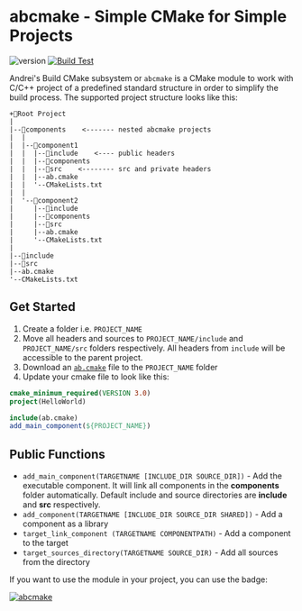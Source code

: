 ﻿# abcmake - Simple CMake for Simple Projects

![version](https://img.shields.io/badge/version-5.0.0-green)
[![Build Test](https://github.com/an-dr/abcmake/actions/workflows/test.yml/badge.svg)](https://github.com/an-dr/abcmake/actions/workflows/test.yml)

Andrei's Build CMake subsystem or `abcmake` is a CMake module to work with C/C++ project of a predefined standard structure in order to simplify the build process.
The supported project structure looks like this:

```
+📁Root Project
|
|--📁components    <------- nested abcmake projects
|  |
|  |--📁component1
|  |  |--📁include    <---- public headers
|  |  |--📁components
|  |  |--📁src    <-------- src and private headers
|  |  |--ab.cmake
|  |  '--CMakeLists.txt
|  |
|  '--📁component2
|     |--📁include
|     |--📁components
|     |--📁src
|     |--ab.cmake
|     '--CMakeLists.txt
|
|--📁include
|--📁src
|--ab.cmake
'--CMakeLists.txt
```

## Get Started

1. Create a folder i.e. `PROJECT_NAME`
2. Move all headers and sources to `PROJECT_NAME/include` and `PROJECT_NAME/src` folders respectively. All headers from `include` will be accessible to the parent project.
3. Download an [`ab.cmake`](src/ab.cmake) file to the `PROJECT_NAME` folder
4. Update your cmake file to look like this:

```cmake
cmake_minimum_required(VERSION 3.0)
project(HelloWorld)

include(ab.cmake)
add_main_component(${PROJECT_NAME})

```

## Public Functions

- `add_main_component(TARGETNAME [INCLUDE_DIR SOURCE_DIR])` - Add the executable component. It will link all components in the **components** folder automatically. Default include and source directories are **include** and **src** respectively.
- `add_component(TARGETNAME [INCLUDE_DIR SOURCE_DIR SHARED])` - Add a component as a library
- `target_link_component (TARGETNAME COMPONENTPATH)` - Add a component to the target
- `target_sources_directory(TARGETNAME SOURCE_DIR)` - Add all sources from the directory

If you want to use the module in your project, you can use the badge:

[![abcmake](https://img.shields.io/badge/uses-abcmake-blue)](https://github.com/an-dr/abcmake)

